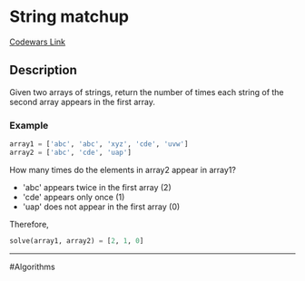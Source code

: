 # String matchup

[Codewars Link](https://www.codewars.com/kata/59ca8e8e1a68b7de740001f4/python)

## Description
Given two arrays of strings, return the number of times each string of the second array appears in the first array.

### Example
```python
array1 = ['abc', 'abc', 'xyz', 'cde', 'uvw']
array2 = ['abc', 'cde', 'uap']
```
How many times do the elements in array2 appear in array1?

- 'abc' appears twice in the first array (2)
- 'cde' appears only once (1)
- 'uap' does not appear in the first array (0)

Therefore,
```python
solve(array1, array2) = [2, 1, 0]
```

---

#Algorithms
